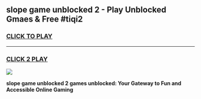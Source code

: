 
## slope game unblocked 2 - Play Unblocked Gmaes & Free #tiqi2
<h3>
<a href="https://premium.freeplayer.one?title=slope_game_unblocked_2&ref=03M">CLICK TO PLAY</a></h3>
<hr>

<h3>
<a href="https://premium.freeplayer.one?title=slope_game_unblocked_2&ref=03M">CLICK 2 PLAY</a>
  
</h3>

<a href="https://premium.freeplayer.one?title=slope_game_unblocked_2&ref=03M"><img src="https://clearcache.store/games.png"></a>


**slope game unblocked 2 games unblocked: Your Gateway to Fun and Accessible Online Gaming**
